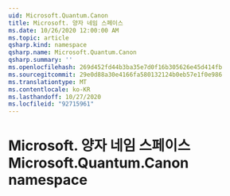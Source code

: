 ```yaml
---
uid: Microsoft.Quantum.Canon
title: Microsoft. 양자 네임 스페이스
ms.date: 10/26/2020 12:00:00 AM
ms.topic: article
qsharp.kind: namespace
qsharp.name: Microsoft.Quantum.Canon
qsharp.summary: ''
ms.openlocfilehash: 269d452fd44b3ba35e7d0f16b305626e45d414fb
ms.sourcegitcommit: 29e0d88a30e4166fa580132124b0eb57e1f0e986
ms.translationtype: MT
ms.contentlocale: ko-KR
ms.lasthandoff: 10/27/2020
ms.locfileid: "92715961"
---
```

# <a name="microsoftquantumcanon-namespace"></a><span data-ttu-id="bc797-102">Microsoft. 양자 네임 스페이스</span><span class="sxs-lookup"><span data-stu-id="bc797-102">Microsoft.Quantum.Canon namespace</span></span>



